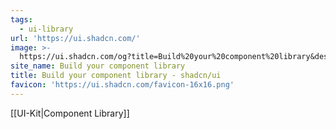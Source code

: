 ```yaml
---
tags:
  - ui-library
url: 'https://ui.shadcn.com/'
image: >-
  https://ui.shadcn.com/og?title=Build%20your%20component%20library&description=A%20set%20of%20beautifully-designed%2C%20accessible%20components%20and%20a%20code%20distribution%20platform.%20Works%20with%20your%20favorite%20frameworks.%20Open%20Source.%20Open%20Code.
site_name: Build your component library
title: Build your component library - shadcn/ui
favicon: 'https://ui.shadcn.com/favicon-16x16.png'
---
```


[[UI-Kit|Component Library]]
